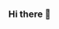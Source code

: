 ### Hi there 👋

<!--
**adoriana/adoriana** is a ✨ _special_ ✨ repository because its `README.md` (this file) appears on your GitHub profile.

Here are some ideas to get you started:

- 🌱 I’m currently learning git 
- 👯 I’m looking to collaborate on multimedia art development
- 📫 How to reach me: send me an email
- 😄 Pronouns:she/her 
-->
